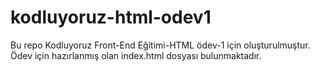 # kodluyoruz-html-odev1
Bu repo Kodluyoruz Front-End Eğitimi-HTML ödev-1 için oluşturulmuştur.
Ödev için hazırlanmış olan index.html dosyası bulunmaktadır. 
